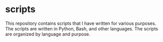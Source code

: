 # scripts
This repository contains scripts that I have written for various purposes.  
The scripts are written in Python, Bash, and other languages. The scripts are organized by language and purpose.  